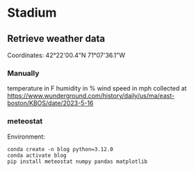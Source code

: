 # Stadium

## Retrieve weather data

Coordinates: 42°22'00.4"N 71°07'36.1"W

### Manually

temperature in F
humidity in %
wind speed in mph
collected at https://www.wunderground.com/history/daily/us/ma/east-boston/KBOS/date/2023-5-16


### meteostat 

Environment:

```
conda create -n blog python=3.12.0
conda activate blog
pip install meteostat numpy pandas matplotlib
```
